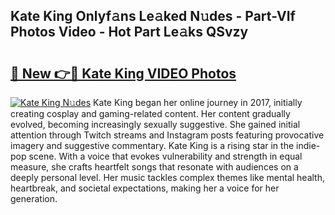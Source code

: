 ## Kate King Onlyf𝚊ns Le𝚊ked N𝚞des - Part-VIf Photos Video - Hot Part Le𝚊ks QSvzy

# <h2><a href="http://ab63436.deff.icu/?id=Kate+King">🔗 New 👉🔴 Kate King VIDEO Photos</a></h2>

[![Kate King N𝚞des](https://i.imgur.com/rIISA9y.gif)](http://ab63436.deff.icu/?id=Kate+King)
Kate King began her online journey in 2017, initially creating cosplay and gaming-related content. Her content gradually evolved, becoming increasingly sexually suggestive. She gained initial attention through Twitch streams and Instagram posts featuring provocative imagery and suggestive commentary. Kate King is a rising star in the indie-pop scene. With a voice that evokes vulnerability and strength in equal measure, she crafts heartfelt songs that resonate with audiences on a deeply personal level. Her music tackles complex themes like mental health, heartbreak, and societal expectations, making her a voice for her generation.
